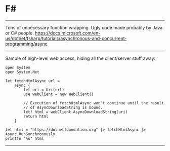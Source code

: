 # F#

---

Tons of unnecessary function wrapping. Ugly code made probably by Java or C# people.
https://docs.microsoft.com/en-us/dotnet/fsharp/tutorials/asynchronous-and-concurrent-programming/async

---

Sample of high-level web access, hiding all the client/server stuff away:

    open System
    open System.Net

    let fetchHtmlAsync url =
        async {
            let uri = Uri(url)
            use webClient = new WebClient()
    
            // Execution of fetchHtmlAsync won't continue until the result
            // of AsyncDownloadString is bound.
            let! html = webClient.AsyncDownloadString(uri)
            return html
        }
    
    let html = "https://dotnetfoundation.org" |> fetchHtmlAsync |> Async.RunSynchronously
    printfn "%s" html

---
 